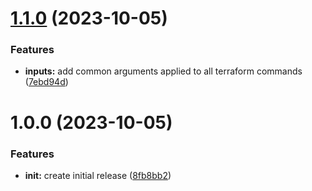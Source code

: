 # [1.1.0](https://github.com/m4s-b3n/terraform-all-in-one/compare/v1.0.0...v1.1.0) (2023-10-05)


### Features

* **inputs:** add common arguments applied to all terraform commands ([7ebd94d](https://github.com/m4s-b3n/terraform-all-in-one/commit/7ebd94d05771415b070f82dc6ac4ecdad76539a9))

# 1.0.0 (2023-10-05)


### Features

* **init:** create initial release ([8fb8bb2](https://github.com/m4s-b3n/terraform-all-in-one/commit/8fb8bb256b8bf8560e639ca394ac1d3edc6fdb1f))
